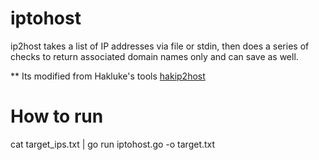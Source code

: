 # iptohost
ip2host takes a list of IP addresses via file or stdin, then does a series of checks to return associated domain names only and can save as well.

** Its modified from Hakluke's tools <a href=https://github.com/hakluke/hakip2host> hakip2host </a>

# How to run 
cat target_ips.txt | go run iptohost.go -o target.txt

